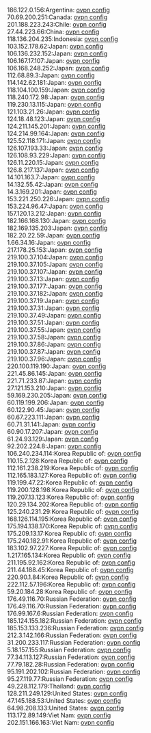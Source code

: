 186.122.0.156:Argentina: [ovpn config](vpn/186_122_0_156.ovpn)  
70.69.200.251:Canada: [ovpn config](vpn/70_69_200_251.ovpn)  
201.188.223.243:Chile: [ovpn config](vpn/201_188_223_243.ovpn)  
27.44.223.66:China: [ovpn config](vpn/27_44_223_66.ovpn)  
118.136.204.235:Indonesia: [ovpn config](vpn/118_136_204_235.ovpn)  
103.152.178.62:Japan: [ovpn config](vpn/103_152_178_62.ovpn)  
106.136.232.152:Japan: [ovpn config](vpn/106_136_232_152.ovpn)  
106.167.17.107:Japan: [ovpn config](vpn/106_167_17_107.ovpn)  
106.168.248.252:Japan: [ovpn config](vpn/106_168_248_252.ovpn)  
112.68.89.3:Japan: [ovpn config](vpn/112_68_89_3.ovpn)  
114.142.62.181:Japan: [ovpn config](vpn/114_142_62_181.ovpn)  
118.104.100.159:Japan: [ovpn config](vpn/118_104_100_159.ovpn)  
118.240.172.98:Japan: [ovpn config](vpn/118_240_172_98.ovpn)  
119.230.13.115:Japan: [ovpn config](vpn/119_230_13_115.ovpn)  
121.103.21.26:Japan: [ovpn config](vpn/121_103_21_26.ovpn)  
124.18.48.123:Japan: [ovpn config](vpn/124_18_48_123.ovpn)  
124.211.145.201:Japan: [ovpn config](vpn/124_211_145_201.ovpn)  
124.214.99.164:Japan: [ovpn config](vpn/124_214_99_164.ovpn)  
125.52.118.171:Japan: [ovpn config](vpn/125_52_118_171.ovpn)  
126.107.193.33:Japan: [ovpn config](vpn/126_107_193_33.ovpn)  
126.108.93.229:Japan: [ovpn config](vpn/126_108_93_229.ovpn)  
126.11.220.15:Japan: [ovpn config](vpn/126_11_220_15.ovpn)  
126.8.217.137:Japan: [ovpn config](vpn/126_8_217_137.ovpn)  
14.101.163.7:Japan: [ovpn config](vpn/14_101_163_7.ovpn)  
14.132.55.42:Japan: [ovpn config](vpn/14_132_55_42.ovpn)  
14.3.169.201:Japan: [ovpn config](vpn/14_3_169_201.ovpn)  
153.221.250.226:Japan: [ovpn config](vpn/153_221_250_226.ovpn)  
153.224.96.47:Japan: [ovpn config](vpn/153_224_96_47.ovpn)  
157.120.13.212:Japan: [ovpn config](vpn/157_120_13_212.ovpn)  
182.166.168.130:Japan: [ovpn config](vpn/182_166_168_130.ovpn)  
182.169.135.203:Japan: [ovpn config](vpn/182_169_135_203.ovpn)  
182.20.22.59:Japan: [ovpn config](vpn/182_20_22_59.ovpn)  
1.66.34.16:Japan: [ovpn config](vpn/1_66_34_16.ovpn)  
217.178.25.153:Japan: [ovpn config](vpn/217_178_25_153.ovpn)  
219.100.37.104:Japan: [ovpn config](vpn/219_100_37_104.ovpn)  
219.100.37.105:Japan: [ovpn config](vpn/219_100_37_105.ovpn)  
219.100.37.107:Japan: [ovpn config](vpn/219_100_37_107.ovpn)  
219.100.37.13:Japan: [ovpn config](vpn/219_100_37_13.ovpn)  
219.100.37.177:Japan: [ovpn config](vpn/219_100_37_177.ovpn)  
219.100.37.182:Japan: [ovpn config](vpn/219_100_37_182.ovpn)  
219.100.37.19:Japan: [ovpn config](vpn/219_100_37_19.ovpn)  
219.100.37.31:Japan: [ovpn config](vpn/219_100_37_31.ovpn)  
219.100.37.49:Japan: [ovpn config](vpn/219_100_37_49.ovpn)  
219.100.37.51:Japan: [ovpn config](vpn/219_100_37_51.ovpn)  
219.100.37.55:Japan: [ovpn config](vpn/219_100_37_55.ovpn)  
219.100.37.58:Japan: [ovpn config](vpn/219_100_37_58.ovpn)  
219.100.37.86:Japan: [ovpn config](vpn/219_100_37_86.ovpn)  
219.100.37.87:Japan: [ovpn config](vpn/219_100_37_87.ovpn)  
219.100.37.96:Japan: [ovpn config](vpn/219_100_37_96.ovpn)  
220.100.119.190:Japan: [ovpn config](vpn/220_100_119_190.ovpn)  
221.45.86.145:Japan: [ovpn config](vpn/221_45_86_145.ovpn)  
221.71.233.87:Japan: [ovpn config](vpn/221_71_233_87.ovpn)  
27.121.153.210:Japan: [ovpn config](vpn/27_121_153_210.ovpn)  
59.169.230.205:Japan: [ovpn config](vpn/59_169_230_205.ovpn)  
60.119.199.206:Japan: [ovpn config](vpn/60_119_199_206.ovpn)  
60.122.90.45:Japan: [ovpn config](vpn/60_122_90_45.ovpn)  
60.67.223.111:Japan: [ovpn config](vpn/60_67_223_111.ovpn)  
60.71.31.141:Japan: [ovpn config](vpn/60_71_31_141.ovpn)  
60.90.17.207:Japan: [ovpn config](vpn/60_90_17_207.ovpn)  
61.24.93.129:Japan: [ovpn config](vpn/61_24_93_129.ovpn)  
92.202.224.8:Japan: [ovpn config](vpn/92_202_224_8.ovpn)  
106.240.234.114:Korea Republic of: [ovpn config](vpn/106_240_234_114.ovpn)  
110.15.2.128:Korea Republic of: [ovpn config](vpn/110_15_2_128.ovpn)  
112.161.238.219:Korea Republic of: [ovpn config](vpn/112_161_238_219.ovpn)  
112.165.183.127:Korea Republic of: [ovpn config](vpn/112_165_183_127.ovpn)  
119.199.47.22:Korea Republic of: [ovpn config](vpn/119_199_47_22.ovpn)  
119.200.128.198:Korea Republic of: [ovpn config](vpn/119_200_128_198.ovpn)  
119.207.13.123:Korea Republic of: [ovpn config](vpn/119_207_13_123.ovpn)  
120.29.134.202:Korea Republic of: [ovpn config](vpn/120_29_134_202.ovpn)  
125.240.231.29:Korea Republic of: [ovpn config](vpn/125_240_231_29.ovpn)  
168.126.114.195:Korea Republic of: [ovpn config](vpn/168_126_114_195.ovpn)  
175.194.138.170:Korea Republic of: [ovpn config](vpn/175_194_138_170.ovpn)  
175.209.13.17:Korea Republic of: [ovpn config](vpn/175_209_13_17.ovpn)  
175.240.182.91:Korea Republic of: [ovpn config](vpn/175_240_182_91.ovpn)  
183.102.97.227:Korea Republic of: [ovpn config](vpn/183_102_97_227.ovpn)  
1.217.165.134:Korea Republic of: [ovpn config](vpn/1_217_165_134.ovpn)  
211.195.92.162:Korea Republic of: [ovpn config](vpn/211_195_92_162.ovpn)  
211.44.188.45:Korea Republic of: [ovpn config](vpn/211_44_188_45.ovpn)  
220.90.1.84:Korea Republic of: [ovpn config](vpn/220_90_1_84.ovpn)  
222.112.57.196:Korea Republic of: [ovpn config](vpn/222_112_57_196.ovpn)  
59.20.184.28:Korea Republic of: [ovpn config](vpn/59_20_184_28.ovpn)  
176.49.116.70:Russian Federation: [ovpn config](vpn/176_49_116_70.ovpn)  
176.49.116.70:Russian Federation: [ovpn config](vpn/176_49_116_70.ovpn)  
176.99.167.6:Russian Federation: [ovpn config](vpn/176_99_167_6.ovpn)  
185.124.155.182:Russian Federation: [ovpn config](vpn/185_124_155_182.ovpn)  
185.153.133.236:Russian Federation: [ovpn config](vpn/185_153_133_236.ovpn)  
212.3.142.166:Russian Federation: [ovpn config](vpn/212_3_142_166.ovpn)  
31.200.233.117:Russian Federation: [ovpn config](vpn/31_200_233_117.ovpn)  
5.18.157.155:Russian Federation: [ovpn config](vpn/5_18_157_155.ovpn)  
77.34.113.127:Russian Federation: [ovpn config](vpn/77_34_113_127.ovpn)  
77.79.182.28:Russian Federation: [ovpn config](vpn/77_79_182_28.ovpn)  
95.191.202.102:Russian Federation: [ovpn config](vpn/95_191_202_102.ovpn)  
95.27.119.77:Russian Federation: [ovpn config](vpn/95_27_119_77.ovpn)  
49.228.112.179:Thailand: [ovpn config](vpn/49_228_112_179.ovpn)  
128.211.249.129:United States: [ovpn config](vpn/128_211_249_129.ovpn)  
47.145.188.53:United States: [ovpn config](vpn/47_145_188_53.ovpn)  
64.98.208.133:United States: [ovpn config](vpn/64_98_208_133.ovpn)  
113.172.89.149:Viet Nam: [ovpn config](vpn/113_172_89_149.ovpn)  
202.151.166.163:Viet Nam: [ovpn config](vpn/202_151_166_163.ovpn)  
